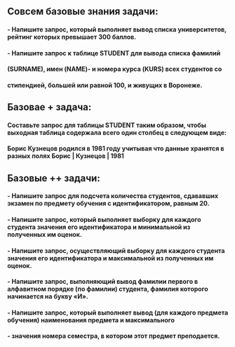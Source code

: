 ## Совсем базовые знания задачи:
#### - Напишите запрос, который выполняет вывод списка университетов, рейтинг которых превышает 300 баллов.

#### - Напишите запрос к таблице STUDENT для вывода списка фамилий
####   (SURNAME), имен (NAME)- и номера курса (KURS) всех студентов со
####   стипендией, большей или равной 100, и живущих в Воронеже.

## Базовае + задача:
#### Составьте запрос для таблицы STUDENT таким образом, чтобы выходная таблица содержала всего один столбец в следующем виде:
#### Борис Кузнецов родился в 1981 году учитывая что данные хранятся в разных полях Борис | Кузнецов | 1981

## Базовые ++ задачи:
#### - Напишите запрос для подсчета количества студентов, сдававших экзамен по предмету обучения с идентификатором, равным 20.
#### - Напишите запрос, который выполняет выборку для каждого студента значения его идентификатора и минимальной из полученных им оценок.
#### - Напишите запрос, осуществляющий выборку для каждого студента значения его идентификатора и максимальной из полученных им оценок.
#### - Напишите запрос, выполняющий вывод фамилии первого в алфавитном порядке (по фамилии) студента, фамилия которого начинается на букву «И».
#### - Напишите запрос, который выполняет вывод (для каждого предмета обучения) наименования предмета и максимального 
#### - значения номера семестра, в котором этот предмет преподается.